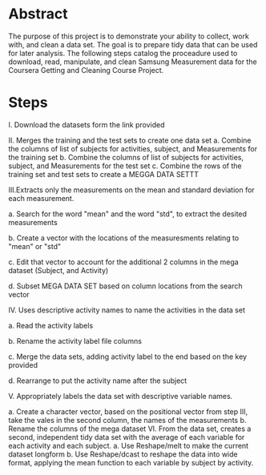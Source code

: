 # Abstract

The purpose of this project is to demonstrate your ability to collect, work with, and clean a data set. The goal is to prepare tidy data that can be used for later analysis. The following steps catalog the proceadure used to download, read, manipulate, and clean Samsung Measurement data for the Coursera Getting and Cleaning Course Project.

# Steps

I. Download the datasets form the link provided

II. Merges the training and the test sets to create one data set
   a. Combine the columns of list of subjects for activities, subject, and Measurements for the training set
   b. Combine the columns of list of subjects for activities, subject, and Measurements for the test set
   c. Combine the rows of the training set and test sets to create a MEGGA DATA SETTT
   
III.Extracts only the measurements on the mean and standard deviation for each measurement.

   a. Search for the word "mean" and the word "std", to extract the desited measurements
   
   b. Create a vector with the locations of the measuresments relating to "mean" or "std"
   
   c. Edit that vector to account for the additional 2 columns in the mega dataset (Subject, and Activity)
      
   d. Subset MEGA DATA SET based on column locations from the search vector
   
IV. Uses descriptive activity names to name the activities in the data set

   a. Read the activity labels 
   
   b. Rename the activity label file columns
   
   c. Merge the data sets, adding activity label to the end based on the key provided
   
   d. Rearrange to put the activity name after the subject

V. Appropriately labels the data set with descriptive variable names.

   a. Create a character vector, based on the positional vector from step III, take the vales in the second column, the names of the measurements
      b. Rename the columns of the mega dataset 
VI. From the data set, creates a second, independent tidy data set with the average of each variable for each activity and each subject.
      a. Use Reshape/melt to make the current dataset longform
      b. Use Reshape/dcast to reshape the data into wide format, applying the mean function to each variable by subject by activity.
